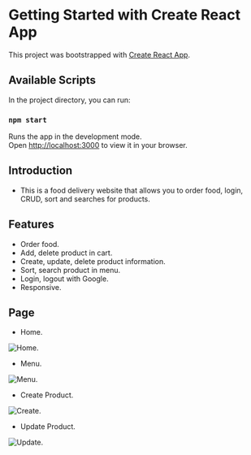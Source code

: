 # Getting Started with Create React App

This project was bootstrapped with [Create React App](https://github.com/facebook/create-react-app).

## Available Scripts

In the project directory, you can run:

### `npm start`

Runs the app in the development mode.\
Open [http://localhost:3000](http://localhost:3000) to view it in your browser.

## Introduction

- This is a food delivery website that allows you to order food, login, CRUD, sort and searches for products.

## Features

- Order food.
- Add, delete product in cart.
- Create, update, delete product information.
- Sort, search product in menu.
- Login, logout with Google.
- Responsive.

## Page

- Home.

![Home](https://photos.google.com/photo/AF1QipOBWKq_CCnMAEUbhpCquNVlPRC-b_B7K9TeRA9P).

- Menu.

![Menu](https://photos.google.com/photo/AF1QipOfwYppFNMXUWHjWU2IQAp9LfrsUydLrl8D9GTU).

- Create Product.

![Create](https://photos.google.com/photo/AF1QipNuA086TiOnItZE8PtHJKeTopBO4XAChg49Nbeg).

- Update Product.

![Update](https://photos.google.com/photo/AF1QipMmgw6noE9Qrq3UuR89sNp-a_rgqxTrTi3V6ISD).
